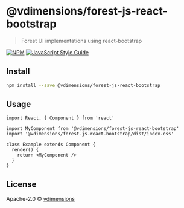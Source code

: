 # @vdimensions/forest-js-react-bootstrap

> Forest UI implementations using react-bootstrap

[![NPM](https://img.shields.io/npm/v/@vdimensions/forest-js-react-bootstrap.svg)](https://www.npmjs.com/package/@vdimensions/forest-js-react-bootstrap) [![JavaScript Style Guide](https://img.shields.io/badge/code_style-standard-brightgreen.svg)](https://standardjs.com)

## Install

```bash
npm install --save @vdimensions/forest-js-react-bootstrap
```

## Usage

```tsx
import React, { Component } from 'react'

import MyComponent from '@vdimensions/forest-js-react-bootstrap'
import '@vdimensions/forest-js-react-bootstrap/dist/index.css'

class Example extends Component {
  render() {
    return <MyComponent />
  }
}
```

## License

Apache-2.0 © [vdimensions](https://github.com/vdimensions)

